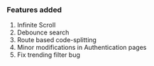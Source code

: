 ### Features added

1. Infinite Scroll
2. Debounce search
3. Route based code-splitting
4. Minor modifications in Authentication pages
5. Fix trending filter bug

